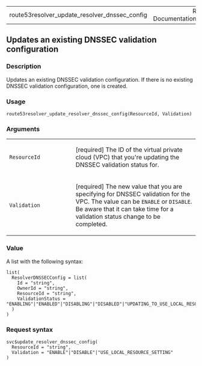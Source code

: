 <table style="width: 100%;">
<tbody>
<tr class="odd">
<td>route53resolver_update_resolver_dnssec_config</td>
<td style="text-align: right;">R Documentation</td>
</tr>
</tbody>
</table>

## Updates an existing DNSSEC validation configuration

### Description

Updates an existing DNSSEC validation configuration. If there is no
existing DNSSEC validation configuration, one is created.

### Usage

    route53resolver_update_resolver_dnssec_config(ResourceId, Validation)

### Arguments

<table>
<colgroup>
<col style="width: 35%" />
<col style="width: 65%" />
</colgroup>
<tbody>
<tr class="odd">
<td><code
id="route53resolver_update_resolver_dnssec_config_:_ResourceId">ResourceId</code></td>
<td><p>[required] The ID of the virtual private cloud (VPC) that you're
updating the DNSSEC validation status for.</p></td>
</tr>
<tr class="even">
<td><code
id="route53resolver_update_resolver_dnssec_config_:_Validation">Validation</code></td>
<td><p>[required] The new value that you are specifying for DNSSEC
validation for the VPC. The value can be <code>ENABLE</code> or
<code>DISABLE</code>. Be aware that it can take time for a validation
status change to be completed.</p></td>
</tr>
</tbody>
</table>

### Value

A list with the following syntax:

    list(
      ResolverDNSSECConfig = list(
        Id = "string",
        OwnerId = "string",
        ResourceId = "string",
        ValidationStatus = "ENABLING"|"ENABLED"|"DISABLING"|"DISABLED"|"UPDATING_TO_USE_LOCAL_RESOURCE_SETTING"|"USE_LOCAL_RESOURCE_SETTING"
      )
    )

### Request syntax

    svc$update_resolver_dnssec_config(
      ResourceId = "string",
      Validation = "ENABLE"|"DISABLE"|"USE_LOCAL_RESOURCE_SETTING"
    )
